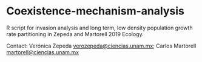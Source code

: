# Coexistence-mechanism-analysis

R script for invasion analysis and long term, low density population growth rate partitioning in Zepeda and Martorell 2019 Ecology.

Contact: Verónica Zepeda verozepeda@ciencias.unam.mx; Carlos Martorell martorell@ciencias.unam.mx
